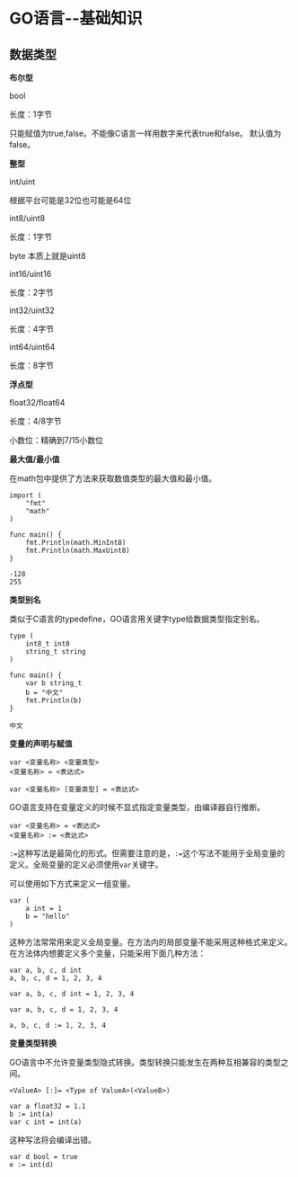 # GO语言--基础知识 #
## 数据类型 ##
**布尔型**

bool

长度：1字节

只能赋值为true,false。不能像C语言一样用数字来代表true和false。
默认值为false。

**整型**

int/uint

根据平台可能是32位也可能是64位

int8/uint8

长度：1字节

byte 本质上就是uint8

int16/uint16

长度：2字节

int32/uint32

长度：4字节

int64/uint64

长度：8字节

**浮点型**

float32/float64

长度：4/8字节

小数位：精确到7/15小数位

**最大值/最小值**

在math包中提供了方法来获取数值类型的最大值和最小值。

    import (
		"fmt"
		"math"
	)

	func main() {
		fmt.Println(math.MinInt8)
		fmt.Println(math.MaxUint8)
	}

	-128
	255

**类型别名**

类似于C语言的typedefine，GO语言用关键字type给数据类型指定别名。

    type (
		int8_t int8
		string_t string
	)

	func main() {
		var b string_t
		b = "中文"
		fmt.Println(b)
	}

	中文

**变量的声明与赋值**

    var <变量名称> <变量类型>
	<变量名称> = <表达式>

	var <变量名称> [变量类型] = <表达式>

GO语言支持在变量定义的时候不显式指定变量类型，由编译器自行推断。

    var <变量名称> = <表达式>
	<变量名称> := <表达式>

`:=`这种写法是最简化的形式。但需要注意的是，`:=`这个写法不能用于全局变量的定义。全局变量的定义必须使用`var`关键字。

可以使用如下方式来定义一组变量。

	var (
		a int = 1
		b = "hello"
	)

这种方法常常用来定义全局变量。在方法内的局部变量不能采用这种格式来定义。
在方法体内想要定义多个变量，只能采用下面几种方法：

	var a, b, c, d int
	a, b, c, d = 1, 2, 3, 4

	var a, b, c, d int = 1, 2, 3, 4

	var a, b, c, d = 1, 2, 3, 4

	a, b, c, d := 1, 2, 3, 4

**变量类型转换**

GO语言中不允许变量类型隐式转换。类型转换只能发生在两种互相兼容的类型之间。

	<ValueA> [:]= <Type of ValueA>(<ValueB>)

	var a float32 = 1.1
	b := int(a)
	var c int = int(a)

这种写法将会编译出错。

	var d bool = true
	e := int(d)
